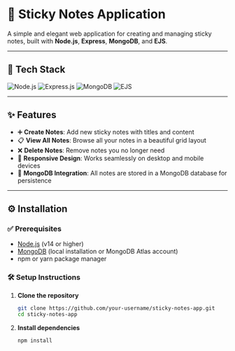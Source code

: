 # 📝 Sticky Notes Application

A simple and elegant web application for creating and managing sticky notes, built with **Node.js**, **Express**, **MongoDB**, and **EJS**.

---

## 🚀 Tech Stack
![Node.js](https://img.shields.io/badge/Node.js-339933?style=for-the-badge&logo=nodedotjs&logoColor=white)
![Express.js](https://img.shields.io/badge/Express.js-000000?style=for-the-badge&logo=express&logoColor=white)
![MongoDB](https://img.shields.io/badge/MongoDB-4EA94B?style=for-the-badge&logo=mongodb&logoColor=white)
![EJS](https://img.shields.io/badge/EJS-8A2BE2?style=for-the-badge)

---

## ✨ Features
- ➕ **Create Notes**: Add new sticky notes with titles and content  
- 📋 **View All Notes**: Browse all your notes in a beautiful grid layout  
- ❌ **Delete Notes**: Remove notes you no longer need  
- 📱 **Responsive Design**: Works seamlessly on desktop and mobile devices  
- 💾 **MongoDB Integration**: All notes are stored in a MongoDB database for persistence  

---

## ⚙️ Installation

### ✅ Prerequisites
- [Node.js](https://nodejs.org/) (v14 or higher)  
- [MongoDB](https://www.mongodb.com/) (local installation or MongoDB Atlas account)  
- npm or yarn package manager  

### 🛠️ Setup Instructions

1. **Clone the repository**
   ```bash
   git clone https://github.com/your-username/sticky-notes-app.git
   cd sticky-notes-app

2. **Install dependencies**
   ```bash
   npm install


